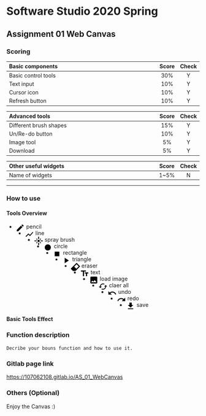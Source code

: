 # Software Studio 2020 Spring
## Assignment 01 Web Canvas


### Scoring

| **Basic components**                             | **Score** | **Check** |
| :----------------------------------------------- | :-------: | :-------: |
| Basic control tools                              | 30%       | Y         |
| Text input                                       | 10%       | Y         |
| Cursor icon                                      | 10%       | Y         |
| Refresh button                                   | 10%       | Y         |

| **Advanced tools**                               | **Score** | **Check** |
| :----------------------------------------------- | :-------: | :-------: |
| Different brush shapes                           | 15%       | Y         |
| Un/Re-do button                                  | 10%       | Y         |
| Image tool                                       | 5%        | Y         |
| Download                                         | 5%        | Y         |

| **Other useful widgets**                         | **Score** | **Check** |
| :----------------------------------------------- | :-------: | :-------: |
| Name of widgets                                  | 1~5%     | N         |


---

### How to use 
#### Tools Overview
<link rel="stylesheet" href="https://fonts.googleapis.com/icon?family=Material+Icons"> 

- <img src='./markdown_img/pen.png'   style="float:left">&nbsp;pencil
- <img src='./markdown_img/line.png'  style="float:left">&nbsp;line
- <img src='./markdown_img/spray.png' style="float:left">&nbsp;spray brush
- <img src='./markdown_img/cir.png'   style="float:left">&nbsp;circle
- <img src='./markdown_img/rect.png'  style="float:left">&nbsp;rectangle
- <img src='./markdown_img/tri.png'   style="float:left">&nbsp;triangle
- <img src='./img/rubber_mouse.png'   style="float:left">&nbsp;eraser</li>
- <img src='./markdown_img/text2.png' style="float:left">&nbsp;text
- <img src='./markdown_img/img.png'   style="float:left">&nbsp;load image
- <img src='./markdown_img/refresh.png' style="float:left">&nbsp;claer all
- <img src='./markdown_img/undo.png'  style="float:left">&nbsp;undo
- <img src='./markdown_img/redo.png'  style="float:left">&nbsp;redo
- <img src='./markdown_img/save2.png' style="float:left">&nbsp;save


#### Basic Tools Effect
    

### Function description

    Decribe your bouns function and how to use it.

### Gitlab page link

https://107062108.gitlab.io/AS_01_WebCanvas

### Others (Optional)

Enjoy the Canvas :)

<style>
table th{
    width: 100%;
}
</style>